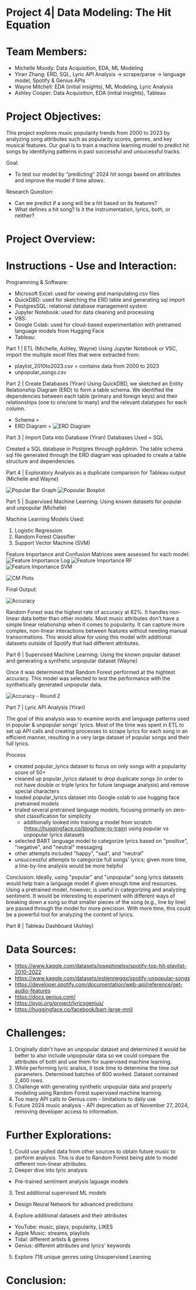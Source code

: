 # Project 4| Data Modeling: The Hit Equation

# Team Members:
* Michelle Moody: Data Acquisition, EDA, ML Modeling
* Yiran Zhang: ERD, SQL, Lyric API Analysis → scrape/parse → language model, Spotify & Genius APIs
* Wayne Mitchell: EDA (initial insights), ML Modeling, Lyric Analysis
* Ashley Cooper: Data Acquisition, EDA (initial insights), Tableau

# Project Objectives:
This project explores music popularity trends from 2000 to 2023 by analyzing song attributes such as popularity scores, genres, and key musical features. Our goal is to train a machine learning model to predict hit songs by identifying patterns in past successful and unsucessful tracks. 

Goal: 
* To test our model by “predicting” 2024 hit songs based on attributes and improve the model if time allows.

Research Question:
* Can we predict if a song will be a hit based on its features? 
* What defines a hit song? Is it the instrumentation, lyrics, both, or neither?

# Project Overview:

# Instructions - Use and Interaction:
Programming & Software:
* Microsoft Excel: used for viewing and manipulating csv files
* QuickDBD: used for sketching the ERD table and generating sql import
* PostgresSQL: relational database management system
* Jupyter Notebook: used for data cleaning and processing
* VBS:
* Google Colab: used for cloud-based experimentation with pretrained language models from Hugging Face
* Tableau:

Part 1 | ETL (Michelle, Ashley, Wayne)
Using Jupyter Notebook or VSC, import the multiple excel files that were extracted from:
* playlist_2010to2023.csv = contains data from 2000 to 2023
* unpopular_songs.csv

Part 2 | Create Databases (Yiran)
Using QuickDBD, we sketched an Entity Relationship Diagram (ERD) to form a table schema. We identified the dependencies between each table (primary and foreign keys) and their relationships (one to one/one to many) and the relevant datatypes for each column.
* Schema = 
* ERD Diagram = 
![ERD Diagram]()

Part 3 | Import Data into Database (Yiran)
Databases Used = SQL

Created a SQL database in Postgres through pgAdmin. The table schema sql file generated through the ERD diagram was uploaded to create a table structure and dependencies.

Part 4 | Exploratory Analysis as a duplicate comparison for Tableau output (Michelle and Wayne)

![Popular Bar Graph](https://github.com/yiraaann/project-4/blob/main/Moody%20-%20Project%204/Images/popoular_bar.png)
![Popoular Boxplot](https://github.com/yiraaann/project-4/blob/main/Moody%20-%20Project%204/Images/popular_boxplot.png)

Part 5 | Supervised Machine Learning: Using known datasets for popular and unpopular (Michelle)

Machine Learning Models Used:
1) Logistic Regression
2) Random Forest Classifier
3) Support Vector Machine (SVM)

Feature Importance and Confusion Matrices were assessed for each model:
![Feature Importance Log](https://github.com/yiraaann/project-4/blob/main/Moody%20-%20Project%204/Images/feat_importance_log.png)
![Feature Importance RF](https://github.com/yiraaann/project-4/blob/main/Moody%20-%20Project%204/Images/feat_importance_rf.png)
![Feature Importance SVM](https://github.com/yiraaann/project-4/blob/main/Moody%20-%20Project%204/Images/feat_importance_svm.png)

![CM Plots](https://github.com/yiraaann/project-4/blob/main/Moody%20-%20Project%204/Images/cm_plots.png)

Final Output:

![Accuracy](https://github.com/yiraaann/project-4/blob/main/Moody%20-%20Project%204/Images/Accuracy.png)

Random Forest was the highest rate of accuracy at 82%. It handles non-linear data better than other models. Most music attributes don't have a simple linear relationship when it comes to popularity. It can capture more complex, non-linear interactions between features without needing manual transormations. This would allow for using this model with additional datasets outside of Spotify that had different attributes. 

Part 6 | Supervised Machine Learning: Using the known popular dataset and generating a synthetic unpopular dataset (Wayne)

Once it was determined that Random Forest performed at the hightest accuracy. This model was selected to test the performance with the synthetically generated unpopular data. 

![Accuracy - Round 2]() 

Part 7 | Lyric API Analysis (Yiran)

The goal of this analysis was to examine words and language patterns used in popular & unpopular songs' lyrics. Most of the time was spent in ETL to set up API calls and creating processes to scrape lyrics for each song in an efficient manner, resulting in a very large dataset of popular songs and their full lyrics. 

Process
* created popular_lyrics dataset to focus on only songs with a popularity score of 50+
* cleaned up popular_lyrics dataset to drop duplicate songs (in order to not have double or triple lyrics for future language analysis) and remove special characters
* loaded popular_lyrics dataset into Google colab to use hugging face pretrained models
* trialed several pretrained language models, focusing primarily on zero-shot classification for simplicity
  * additionally looked into training a model from scratch (https://huggingface.co/blog/how-to-train) using popular vs unpopular lyrics datasets
* selected BART language model to categorize lyrics based on "positive", "negative", and "neutral" messaging
* other attempts included "happy", "sad", and "neutral"
* unsuccessful attempts to categorize full songs' lyrics; given more time, a line-by-line analysis would be more helpful

Conclusion: Ideally, using "popular" and "unpopular" song lyrics datasets would help train a language model if given enough time and resources. Using a pretrained model, however, is useful in categorizing and analyzing sentiment. It would be interesting to experiment with different ways of breaking down a song so that smaller pieces of the song (e.g., line by line) are passed through the model for more precision. With more time, this could be a powerful tool for analyzing the content of lyrics.

Part 8 | Tableau Dashboard (Ashley)

# Data Sources:
* https://www.kaggle.com/datasets/josephinelsy/spotify-top-hit-playlist-2010-2022 
* https://www.kaggle.com/datasets/estienneggx/spotify-unpopular-songs
* https://developer.spotify.com/documentation/web-api/reference/get-audio-features
* https://docs.genius.com/
* https://pypi.org/project/lyricsgenius/
* https://huggingface.co/facebook/bart-large-mnli

# Challenges:
1) Originally didn't have an unpopular dataset and determined it would be better to also include unpopoular data so we could compare the attributes of both and use them for supervised machine learning. 
2) While performing lyric analsis, it took time to determine the time out parameters. Determined batches of 600 worked. Dataset contained 2,400 rows. 
3) Challenge with generating synthetic unpopular data and properly modeling using Random Forest supervised machine learning. 
4) Too many API calls to Genius.com - limitations to daily use
5) Future 2024 music analysis - API deprecation as of November 27, 2024, removing developer access to information. 

# Further Explorations:
1) Could use pulled data from other sources to obtain future music to perform analysis. This is due to Random Forest being able to model different non-linear attributes. 
2) Deeper dive into lyric analysis 
* Pre-trained sentiment analysis laguage models
3) Test additional supervised ML models
* Design Neural Network for advanced predictions
4) Explore additional datasets and their attributes
* YouTube: music, plays, popularity, LIKES
* Apple Music: streams, playlists
* Tidal: different artists & genres
* Genius: different attributes and lyrics' keywords
5) Explore 718 unique genres using Unsupervised Learning

# Conclusion:

